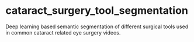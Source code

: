 # cataract_surgery_tool_segmentation
Deep learning based semantic segmentation of different surgical tools used in common cataract related eye surgery videos.
